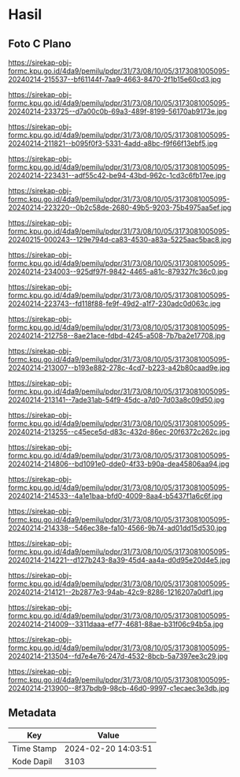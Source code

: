 # Hasil

## Foto C Plano

https://sirekap-obj-formc.kpu.go.id/4da9/pemilu/pdpr/31/73/08/10/05/3173081005095-20240214-215537--bf61144f-7aa9-4663-8470-2f1b15e60cd3.jpg

https://sirekap-obj-formc.kpu.go.id/4da9/pemilu/pdpr/31/73/08/10/05/3173081005095-20240214-233725--d7a00c0b-69a3-489f-8199-56170ab9173e.jpg

https://sirekap-obj-formc.kpu.go.id/4da9/pemilu/pdpr/31/73/08/10/05/3173081005095-20240214-211821--b095f0f3-5331-4add-a8bc-f9f66f13ebf5.jpg

https://sirekap-obj-formc.kpu.go.id/4da9/pemilu/pdpr/31/73/08/10/05/3173081005095-20240214-223431--adf55c42-be94-43bd-962c-1cd3c6fb17ee.jpg

https://sirekap-obj-formc.kpu.go.id/4da9/pemilu/pdpr/31/73/08/10/05/3173081005095-20240214-223220--0b2c58de-2680-49b5-9203-75b4975aa5ef.jpg

https://sirekap-obj-formc.kpu.go.id/4da9/pemilu/pdpr/31/73/08/10/05/3173081005095-20240215-000243--129e794d-ca83-4530-a83a-5225aac5bac8.jpg

https://sirekap-obj-formc.kpu.go.id/4da9/pemilu/pdpr/31/73/08/10/05/3173081005095-20240214-234003--925df97f-9842-4465-a81c-879327fc36c0.jpg

https://sirekap-obj-formc.kpu.go.id/4da9/pemilu/pdpr/31/73/08/10/05/3173081005095-20240214-223743--fd118f88-fe9f-49d2-a1f7-230adc0d063c.jpg

https://sirekap-obj-formc.kpu.go.id/4da9/pemilu/pdpr/31/73/08/10/05/3173081005095-20240214-212758--8ae21ace-fdbd-4245-a508-7b7ba2e17708.jpg

https://sirekap-obj-formc.kpu.go.id/4da9/pemilu/pdpr/31/73/08/10/05/3173081005095-20240214-213007--b193e882-278c-4cd7-b223-a42b80caad9e.jpg

https://sirekap-obj-formc.kpu.go.id/4da9/pemilu/pdpr/31/73/08/10/05/3173081005095-20240214-213141--7ade31ab-54f9-45dc-a7d0-7d03a8c09d50.jpg

https://sirekap-obj-formc.kpu.go.id/4da9/pemilu/pdpr/31/73/08/10/05/3173081005095-20240214-213255--c45ece5d-d83c-432d-86ec-20f6372c262c.jpg

https://sirekap-obj-formc.kpu.go.id/4da9/pemilu/pdpr/31/73/08/10/05/3173081005095-20240214-214806--bd1091e0-dde0-4f33-b90a-dea45806aa94.jpg

https://sirekap-obj-formc.kpu.go.id/4da9/pemilu/pdpr/31/73/08/10/05/3173081005095-20240214-214533--4a1e1baa-bfd0-4009-8aa4-b5437f1a6c6f.jpg

https://sirekap-obj-formc.kpu.go.id/4da9/pemilu/pdpr/31/73/08/10/05/3173081005095-20240214-214338--546ec38e-fa10-4566-9b74-ad01dd15d530.jpg

https://sirekap-obj-formc.kpu.go.id/4da9/pemilu/pdpr/31/73/08/10/05/3173081005095-20240214-214221--d127b243-8a39-45d4-aa4a-d0d95e20d4e5.jpg

https://sirekap-obj-formc.kpu.go.id/4da9/pemilu/pdpr/31/73/08/10/05/3173081005095-20240214-214121--2b2877e3-94ab-42c9-8286-1216207a0df1.jpg

https://sirekap-obj-formc.kpu.go.id/4da9/pemilu/pdpr/31/73/08/10/05/3173081005095-20240214-214009--3311daaa-ef77-4681-88ae-b31f06c94b5a.jpg

https://sirekap-obj-formc.kpu.go.id/4da9/pemilu/pdpr/31/73/08/10/05/3173081005095-20240214-213504--fd7e4e76-247d-4532-8bcb-5a7397ee3c29.jpg

https://sirekap-obj-formc.kpu.go.id/4da9/pemilu/pdpr/31/73/08/10/05/3173081005095-20240214-213900--8f37bdb9-98cb-46d0-9997-c1ecaec3e3db.jpg


## Metadata

| Key        | Value               |
| ---------- | ------------------- |
| Time Stamp | 2024-02-20 14:03:51 |
| Kode Dapil | 3103                |



